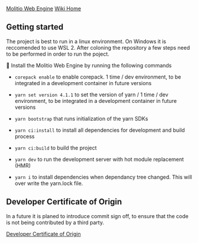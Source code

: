 [Molitio Web Engine](https://github.com/molitio/molitio-web-engine)
[Wiki Home](https://github.com/molitio/molitio-web-engine/wiki)

## Getting started
 
 The project is best to run in a linux environment. On Windows it is reccomended to use WSL 2. After coloning the repository a few steps need to be performed in order to run the poject.

 :rocket: Install the Molitio Web Engine by running the following commands
  * ``` corepack enable ``` to enable corepack.  1 time / dev environment, to be integrated in a development container in future versions
  * ``` yarn set version 4.1.1 ``` to set the version of yarn /  1 time / dev environment, to be integrated in a development container in future versions
  * ``` yarn bootstrap ``` that runs initialization of the yarn SDKs
  * ``` yarn ci:install ```  to install all dependencies for development and build process
  * ``` yarn ci:build ``` to build the project
  * ``` yarn dev ``` to run the development server with hot module replacement (HMR)

  * ``` yarn i ``` to install dependencies when dependancy tree changed. This will over write the yarn.lock file.

## Developer Certificate of Origin

In a future it is planed to introduce commit sign off, to ensure that the code is not being contributed by a third party.

[Developer Certificate of Origin](DeveloperCertificateOfOrigin.md)

